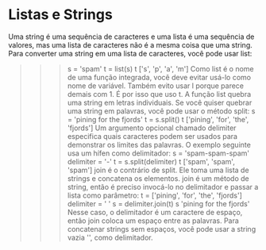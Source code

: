 # Listas e Strings

Uma string é uma sequência de caracteres e uma lista é uma sequência de valores, mas uma lista de caracteres não é a mesma coisa que uma string. Para converter uma string em uma lista de caracteres, você pode usar list:
>>> s = 'spam'
>>> t = list(s)
>>> t
['s', 'p', 'a', 'm']
Como list é o nome de uma função integrada, você deve evitar usá-lo como nome de variável. Também evito usar l porque parece demais com 1. É por isso que uso t.
A função list quebra uma string em letras individuais. Se você quiser quebrar uma string em palavras, você pode usar o método split:
>>> s = 'pining for the fjords'
>>> t = s.split()
>>> t
['pining', 'for', 'the', 'fjords']
Um argumento opcional chamado delimiter especifica quais caracteres podem ser usados para demonstrar os limites das palavras. O exemplo seguinte usa um hífen como delimitador:
>>> s = 'spam-spam-spam'
>>> delimiter = '-'
>>> t = s.split(delimiter)
>>> t
['spam', 'spam', 'spam']
join é o contrário de split. Ele toma uma lista de strings e concatena os elementos. join é um método de string, então é preciso invocá-lo no delimitador e passar a lista como parâmetro:
>>> t = ['pining', 'for', 'the', 'fjords']
>>> delimiter = ' '
>>> s = delimiter.join(t)
>>> s
'pining for the fjords'
Nesse caso, o delimitador é um caractere de espaço, então join coloca um espaço entre as palavras. Para concatenar strings sem espaços, você pode usar a string vazia '', como delimitador.
